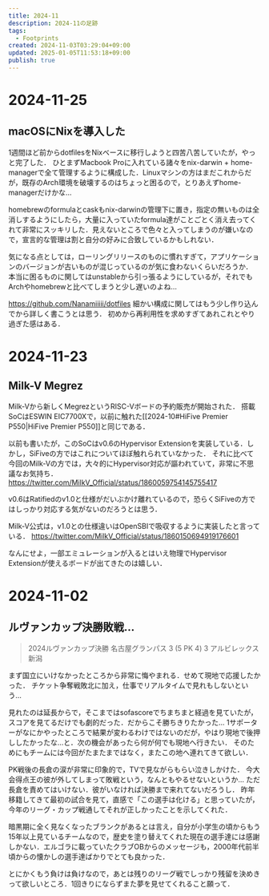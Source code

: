```yaml
---
title: 2024-11
description: 2024-11の足跡
tags:
  - Footprints
created: 2024-11-03T03:29:04+09:00
updated: 2025-01-05T11:53:18+09:00
publish: true
---
```


# 2024-11-25

## macOSにNixを導入した

1週間ほど前からdotfilesをNixベースに移行しようと四苦八苦していたが，やっと完了した．
ひとまずMacbook Proに入れている諸々をnix-darwin + home-managerで全て管理するように構成した．Linuxマシンの方はまだこれからだが，既存のArch環境を破壊するのはちょっと困るので，とりあえずhome-managerだけかな…

homebrewのformulaとcaskもnix-darwinの管理下に置き，指定の無いものは全消しするようにしたら，大量に入っていたformula達がことごとく消え去ってくれて非常にスッキリした．見えないところで色々と入ってしまうのが嫌いなので，宣言的な管理は割と自分の好みに合致しているかもしれない．

気になる点としては，ローリングリリースのものに慣れすぎて，アプリケーションのバージョンが古いものが混じっているのが気に食わないくらいだろうか．
本当に困るものに関してはunstableから引っ張るようにしているが，それでもArchやhomebrewと比べてしまうと少し遅いのよね…

https://github.com/Nanamiiiii/dotfiles
細かい構成に関してはもう少し作り込んでから詳しく書こうとは思う．
初めから再利用性を求めすぎてあれこれとやり過ぎた感はある．

# 2024-11-23

## Milk-V Megrez

Milk-Vから新しくMegrezというRISC-Vボードの予約販売が開始された．
搭載SoCはESWIN EIC7700Xで，以前に触れた[[2024-10#HiFive Premier P550|HiFive Premier P550]]と同じである．

以前も書いたが，このSoCはv0.6のHypervisor Extensionを実装している．しかし，SiFiveの方ではこれについてほぼ触れられていなかった．
それに比べて今回のMilk-Vの方では，大々的にHypervisor対応が謳われていて，非常に不思議なお気持ち．
https://twitter.com/MilkV_Official/status/1860059754145755417

v0.6はRatifiedのv1.0と仕様がだいぶかけ離れているので，恐らくSiFiveの方ではしっかり対応する気がないのだろうとは思う．

Milk-V公式は，v1.0との仕様違いはOpenSBIで吸収するように実装したと言っている．
https://twitter.com/MilkV_Official/status/1860150694919176601

なんにせよ，一部エミュレーションが入るとはいえ物理でHypervisor Extensionが使えるボードが出てきたのは嬉しい．

# 2024-11-02

## ルヴァンカップ決勝敗戦…

> 2024ルヴァンカップ決勝
> 名古屋グランパス 3 (5 PK 4) 3 アルビレックス新潟

まず国立にいけなかったところから非常に悔やまれる．せめて現地で応援したかった．
チケット争奪戦敗北に加え，仕事でリアルタイムで見れもしないという…

見れたのは延長からで，そこまではsofascoreでちまちまと経過を見ていたが，スコアを見てるだけでも劇的だった．だからこそ勝ちきりたかった…
1サポーターがなにかやったところで結果が変わるわけではないのだが，やはり現地で後押ししたかったな…と．次の機会があったら何が何でも現地へ行きたい．
そのためにもチームには今回がたまたまではなく，またこの地へ連れてきて欲しい．

PK戦後の長倉の涙が非常に印象的で，TVで見ながらもらい泣きしかけた．
今大会得点王の彼が外してしまって敗戦という，なんともやるせないというか…
ただ長倉を責めてはいけない．彼がいなければ決勝まで来れてないだろうし．
昨年移籍してきて最初の試合を見て，直感で「この選手は化ける」と思っていたが，今年のリーグ・カップ戦通してそれが正しかったことを示してくれた．

暗黒期に全く見なくなったブランクがあるとは言え，自分が小学生の頃からもう15年以上見ているチームなので，歴史を塗り替えてくれた現在の選手達には感謝しかない．エルゴラに載っていたクラブOBからのメッセージも，2000年代前半頃からの懐かしの選手達ばかりでとても良かった．

とにかくもう負けは負けなので，あとは残りのリーグ戦でしっかり残留を決めきって欲しいところ．1回きりにならずまた夢を見せてくれること願って．
